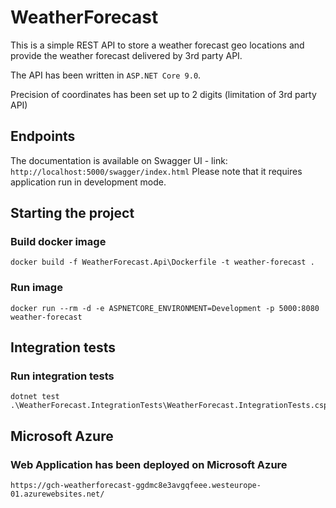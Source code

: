 # WeatherForecast

This is a simple REST API to store a weather forecast geo locations and provide the weather forecast delivered by 3rd party API.

The API has been written in `ASP.NET Core 9.0`.

Precision of coordinates has been set up to 2 digits (limitation of 3rd party API)

## Endpoints

The documentation is available on Swagger UI - link: `http://localhost:5000/swagger/index.html`
Please note that it requires application run in development mode.

## Starting the project

### Build docker image
    docker build -f WeatherForecast.Api\Dockerfile -t weather-forecast .
### Run image
    docker run --rm -d -e ASPNETCORE_ENVIRONMENT=Development -p 5000:8080 weather-forecast

## Integration tests
### Run integration tests
    dotnet test .\WeatherForecast.IntegrationTests\WeatherForecast.IntegrationTests.csproj

## Microsoft Azure
### Web Application has been deployed on Microsoft Azure
    https://gch-weatherforecast-ggdmc8e3avgqfeee.westeurope-01.azurewebsites.net/
